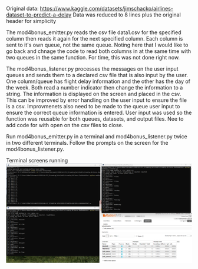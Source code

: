 Original data: https://www.kaggle.com/datasets/jimschacko/airlines-dataset-to-predict-a-delay
Data was reduced to 8 lines plus the original header for simplicity

The mod4bonus_emitter.py reads the csv file data1.csv for the specified column then reads it again for the next specified column. Each column is sent to it's own queue, not the same queue. Noting here that I would like to go back and chnage the code to read both columns in at the same time with two queues in the same function. For time, this was not done right now.

The mod4bonus_listener.py processes the messages on the user input queues and sends them to a declared csv file that is also input by the user. One column/queue has flight delay information and the other has the day of the week. Both read a number indicator then change the information to a string. The information is displayed on the screen and placed in the csv. This can be improved by error handling on the user input to ensure the file is a csv. Improvmenets also need to be made to the queue user input to ensure the correct queue information is entered. User input was used so the function was reusable for both queues, datasets, and output files. Nee to add code for with open on the csv files to close.

Run mod4bonus_emitter.py in a terminal and  mod4bonus_listener.py twice in two different terminals. Follow the prompts on the screen for the mod4bonus_listener.py.

Terminal screens running
![Terminal screens](https://github.com/ddwalk77/streaming-04-bonus-DeeDeeWalker/blob/main/bonusterminals.png "Terminal screens")
